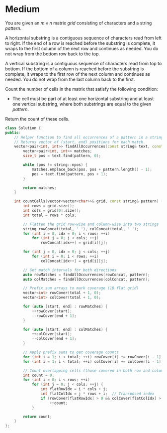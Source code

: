 # Medium

You are given an $m \times n$ matrix $grid$ consisting of characters and a string $pattern$.

A horizontal substring is a contiguous sequence of characters read from left to right. If the end of a row is reached before the substring is complete, it wraps to the first column of the next row and continues as needed. You do not wrap from the bottom row back to the top.

A vertical substring is a contiguous sequence of characters read from top to bottom. If the bottom of a column is reached before the substring is complete, it wraps to the first row of the next column and continues as needed. You do not wrap from the last column back to the first.

Count the number of cells in the matrix that satisfy the following condition:

- The cell must be part of at least one horizontal substring and at least one vertical substring, where both substrings are equal to the given $pattern$.

Return the count of these cells.

```cpp
class Solution {
public:
    // Helper function to find all occurrences of a pattern in a string.
    // Returns vector of (start, end) positions for each match.
    vector<pair<int, int>> findAllOccurrences(const string& text, const string& pattern) {
        vector<pair<int, int>> matches;
        size_t pos = text.find(pattern, 0);

        while (pos != string::npos) {
            matches.emplace_back(pos, pos + pattern.length() - 1);
            pos = text.find(pattern, pos + 1);
        }

        return matches;
    }

    int countCells(vector<vector<char>>& grid, const string& pattern) {
        int rows = grid.size();
        int cols = grid[0].size();
        int total = rows * cols;

        // Flatten the grid row-wise and column-wise into two strings
        string rowConcat(total, ' '), colConcat(total, ' ');
        for (int i = 0, idx = 0; i < rows; ++i)
            for (int j = 0; j < cols; ++j)
                rowConcat[idx++] = grid[i][j];

        for (int j = 0, idx = 0; j < cols; ++j)
            for (int i = 0; i < rows; ++i)
                colConcat[idx++] = grid[i][j];

        // Get match intervals for both directions
        auto rowMatches = findAllOccurrences(rowConcat, pattern);
        auto colMatches = findAllOccurrences(colConcat, pattern);

        // Prefix sum arrays to mark coverage (1D flat grid)
        vector<int> rowCover(total + 1, 0);
        vector<int> colCover(total + 1, 0);

        for (auto [start, end] : rowMatches) {
            ++rowCover[start];
            --rowCover[end + 1];
        }

        for (auto [start, end] : colMatches) {
            ++colCover[start];
            --colCover[end + 1];
        }

        // Apply prefix sums to get coverage counts
        for (int i = 1; i < total; ++i) rowCover[i] += rowCover[i - 1];
        for (int i = 1; i < total; ++i) colCover[i] += colCover[i - 1];

        // Count overlapping cells (those covered in both row and column)
        int count = 0;
        for (int i = 0; i < rows; ++i)
            for (int j = 0; j < cols; ++j) {
                int flatRowIdx = i * cols + j;
                int flatColIdx = j * rows + i;  // Transposed index
                if (rowCover[flatRowIdx] > 0 && colCover[flatColIdx] > 0)
                    ++count;
            }

        return count;
    }
};
```
